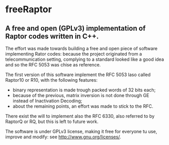 # freeRaptor

## A free and open (GPLv3) implementation of Raptor codes written in C++.

The effort was made towards building a free and open piece of software implementing Rator codes: because the project originated from a telecommunication setting, complying to a standard looked like a good idea and so the RFC 5053 was chise as reference.

The first version of this software implement the RFC 5053 laso called Raptor10 or R10, with the following features:
- binary representation is made trough packed words of 32 bits each;
- because of the previous, matrix inversion is not done through GE instead of Inactivation Decoding;
- about the remaining points, an effort was made to stick to the RFC.

There exist the will to implement also the RFC 6330, also referred to by RaptorQ or RQ, but this is left to future work.

The software is under GPLv3 license, making it free for everyone tu use, improve and modify: see <http://www.gnu.org/licenses/>.

